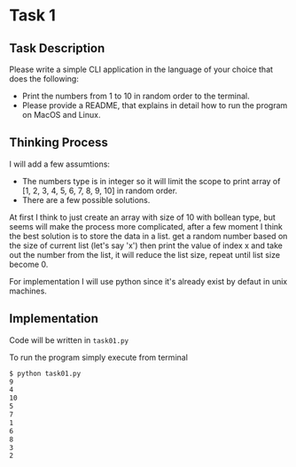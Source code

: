# Task 1

## Task Description

Please write a simple CLI application in the language of your choice that does the following:
- Print the numbers from 1 to 10 in random order to the terminal.
- Please provide a README, that explains in detail how to run the program on MacOS and Linux.

## Thinking Process

I will add a few assumtions:
- The numbers type is in integer so it will limit the scope to print array of [1, 2, 3, 4, 5, 6, 7, 8, 9, 10] in random order.
- There are a few possible solutions.

At first I think to just create an array with size of 10 with bollean type, but seems will make the process more complicated, after a few moment I think the best solution is to store the data in a list. get a random number based on the size of current list (let's say 'x') then print the value of index x and take out the number from the list, it will reduce the list size, repeat until list size become 0.

For implementation I will use python since it's already exist by defaut in  unix machines.

## Implementation

Code will be written in `task01.py`

To run the program simply execute from terminal

```bash
$ python task01.py
9
4
10
5
7
1
6
8
3
2
```


